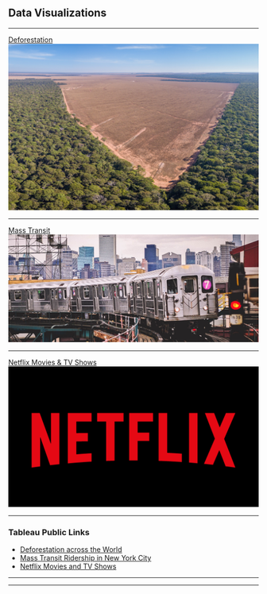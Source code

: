 ## Data Visualizations

---

[Deforestation](Deforestation.md)
<img src="Deforest.jpg?raw=true"/>

---
[Mass Transit](MassTransit.md)
<img src="masstransit.jpg?raw=true"/>

---
[Netflix Movies & TV Shows](Netflix.md)
<img src="netflix-logo.webp?raw=true"/>

---

### Tableau Public Links

- [Deforestation across the World](https://public.tableau.com/views/Deforestation_17167327247240/Dashboard?:language=en-US&:sid=&:display_count=n&:origin=viz_share_link)
- [Mass Transit Ridership in New York City](https://public.tableau.com/views/NYCSubwayMTARidership-2017/Summary?:language=en-US&:sid=&:display_count=n&:origin=viz_share_link)
- [Netflix Movies and TV Shows](https://public.tableau.com/views/NetflixStats_17168516079510/DashboardMain?:language=en-US&:sid=&:display_count=n&:origin=viz_share_link)

---


---

